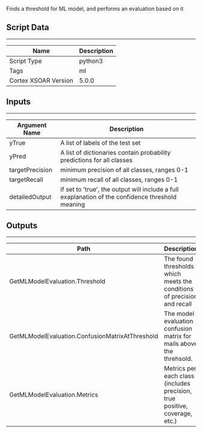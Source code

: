 Finds a threshold for ML model, and performs an evaluation based on it

## Script Data
---

| **Name** | **Description** |
| --- | --- |
| Script Type | python3 |
| Tags | ml |
| Cortex XSOAR Version | 5.0.0 |

## Inputs
---

| **Argument Name** | **Description** |
| --- | --- |
| yTrue | A list of labels of the test set |
| yPred | A list of dictionaries contain probability predictions for all classes |
| targetPrecision | minimum precision of all classes, ranges 0-1 |
| targetRecall | minimum recall of all classes, ranges 0-1 |
| detailedOutput | if set to 'true', the output will include a full exaplanation of the confidence threshold meaning |

## Outputs
---

| **Path** | **Description** | **Type** |
| --- | --- | --- |
| GetMLModelEvaluation.Threshold | The found thresholds which meets the conditions of precision and recall | String |
| GetMLModelEvaluation.ConfusionMatrixAtThreshold | The model evaluation confusion matrix for mails above the threhsold. | Unknown |
| GetMLModelEvaluation.Metrics | Metrics per each class \(includes precision, true positive, coverage, etc.\) | Unknown |
